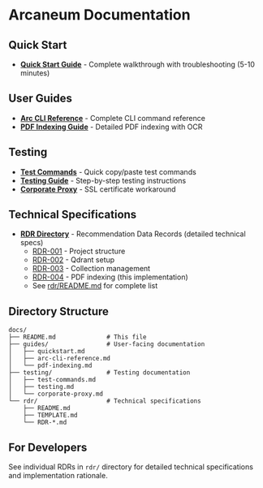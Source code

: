 # Arcaneum Documentation

## Quick Start

- **[Quick Start Guide](guides/quickstart.md)** - Complete walkthrough with troubleshooting (5-10 minutes)

## User Guides

- **[Arc CLI Reference](guides/arc-cli-reference.md)** - Complete CLI command reference
- **[PDF Indexing Guide](guides/pdf-indexing.md)** - Detailed PDF indexing with OCR

## Testing

- **[Test Commands](testing/test-commands.md)** - Quick copy/paste test commands
- **[Testing Guide](testing/testing.md)** - Step-by-step testing instructions
- **[Corporate Proxy](testing/corporate-proxy.md)** - SSL certificate workaround

## Technical Specifications

- **[RDR Directory](rdr/)** - Recommendation Data Records (detailed technical specs)
  - [RDR-001](rdr/RDR-001-project-structure.md) - Project structure
  - [RDR-002](rdr/RDR-002-qdrant-docker-compose.md) - Qdrant setup
  - [RDR-003](rdr/RDR-003-qdrant-collection-creation-cli.md) - Collection management
  - [RDR-004](rdr/RDR-004-pdf-bulk-indexing.md) - PDF indexing (this implementation)
  - See [rdr/README.md](rdr/README.md) for complete list

## Directory Structure

```
docs/
├── README.md              # This file
├── guides/                # User-facing documentation
│   ├── quickstart.md
│   ├── arc-cli-reference.md
│   └── pdf-indexing.md
├── testing/               # Testing documentation
│   ├── test-commands.md
│   ├── testing.md
│   └── corporate-proxy.md
└── rdr/                   # Technical specifications
    ├── README.md
    ├── TEMPLATE.md
    └── RDR-*.md
```

## For Developers

See individual RDRs in `rdr/` directory for detailed technical specifications and implementation rationale.
